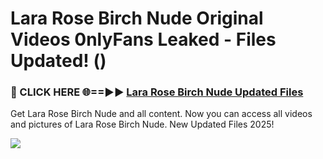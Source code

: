 # Lara Rose Birch Nude Original Videos 0nlyFans Leaked - Files Updated! ()

<h3>🔴 CLICK HERE 🌐==►► <a href="https://tinyurl.com/2p9ay9w9" rel="nofollow">Lara Rose Birch Nude Updated Files</a></h3>

Get Lara Rose Birch Nude and all content. Now you can access all videos and pictures of Lara Rose Birch Nude. New Updated Files 2025!

[![](https://i.imgur.com/KQgVmj3.gif)](https://tinyurl.com/2p9ay9w9)
